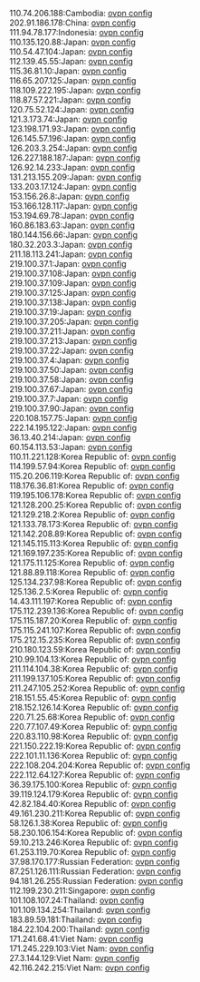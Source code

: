 110.74.206.188:Cambodia: [ovpn config](vpn/110_74_206_188.ovpn)  
202.91.186.178:China: [ovpn config](vpn/202_91_186_178.ovpn)  
111.94.78.177:Indonesia: [ovpn config](vpn/111_94_78_177.ovpn)  
110.135.120.88:Japan: [ovpn config](vpn/110_135_120_88.ovpn)  
110.54.47.104:Japan: [ovpn config](vpn/110_54_47_104.ovpn)  
112.139.45.55:Japan: [ovpn config](vpn/112_139_45_55.ovpn)  
115.36.81.10:Japan: [ovpn config](vpn/115_36_81_10.ovpn)  
116.65.207.125:Japan: [ovpn config](vpn/116_65_207_125.ovpn)  
118.109.222.195:Japan: [ovpn config](vpn/118_109_222_195.ovpn)  
118.87.57.221:Japan: [ovpn config](vpn/118_87_57_221.ovpn)  
120.75.52.124:Japan: [ovpn config](vpn/120_75_52_124.ovpn)  
121.3.173.74:Japan: [ovpn config](vpn/121_3_173_74.ovpn)  
123.198.171.93:Japan: [ovpn config](vpn/123_198_171_93.ovpn)  
126.145.57.196:Japan: [ovpn config](vpn/126_145_57_196.ovpn)  
126.203.3.254:Japan: [ovpn config](vpn/126_203_3_254.ovpn)  
126.227.188.187:Japan: [ovpn config](vpn/126_227_188_187.ovpn)  
126.92.14.233:Japan: [ovpn config](vpn/126_92_14_233.ovpn)  
131.213.155.209:Japan: [ovpn config](vpn/131_213_155_209.ovpn)  
133.203.17.124:Japan: [ovpn config](vpn/133_203_17_124.ovpn)  
153.156.26.8:Japan: [ovpn config](vpn/153_156_26_8.ovpn)  
153.166.128.117:Japan: [ovpn config](vpn/153_166_128_117.ovpn)  
153.194.69.78:Japan: [ovpn config](vpn/153_194_69_78.ovpn)  
160.86.183.63:Japan: [ovpn config](vpn/160_86_183_63.ovpn)  
180.144.156.66:Japan: [ovpn config](vpn/180_144_156_66.ovpn)  
180.32.203.3:Japan: [ovpn config](vpn/180_32_203_3.ovpn)  
211.18.113.241:Japan: [ovpn config](vpn/211_18_113_241.ovpn)  
219.100.37.1:Japan: [ovpn config](vpn/219_100_37_1.ovpn)  
219.100.37.108:Japan: [ovpn config](vpn/219_100_37_108.ovpn)  
219.100.37.109:Japan: [ovpn config](vpn/219_100_37_109.ovpn)  
219.100.37.125:Japan: [ovpn config](vpn/219_100_37_125.ovpn)  
219.100.37.138:Japan: [ovpn config](vpn/219_100_37_138.ovpn)  
219.100.37.19:Japan: [ovpn config](vpn/219_100_37_19.ovpn)  
219.100.37.205:Japan: [ovpn config](vpn/219_100_37_205.ovpn)  
219.100.37.211:Japan: [ovpn config](vpn/219_100_37_211.ovpn)  
219.100.37.213:Japan: [ovpn config](vpn/219_100_37_213.ovpn)  
219.100.37.22:Japan: [ovpn config](vpn/219_100_37_22.ovpn)  
219.100.37.4:Japan: [ovpn config](vpn/219_100_37_4.ovpn)  
219.100.37.50:Japan: [ovpn config](vpn/219_100_37_50.ovpn)  
219.100.37.58:Japan: [ovpn config](vpn/219_100_37_58.ovpn)  
219.100.37.67:Japan: [ovpn config](vpn/219_100_37_67.ovpn)  
219.100.37.7:Japan: [ovpn config](vpn/219_100_37_7.ovpn)  
219.100.37.90:Japan: [ovpn config](vpn/219_100_37_90.ovpn)  
220.108.157.75:Japan: [ovpn config](vpn/220_108_157_75.ovpn)  
222.14.195.122:Japan: [ovpn config](vpn/222_14_195_122.ovpn)  
36.13.40.214:Japan: [ovpn config](vpn/36_13_40_214.ovpn)  
60.154.113.53:Japan: [ovpn config](vpn/60_154_113_53.ovpn)  
110.11.221.128:Korea Republic of: [ovpn config](vpn/110_11_221_128.ovpn)  
114.199.57.94:Korea Republic of: [ovpn config](vpn/114_199_57_94.ovpn)  
115.20.206.119:Korea Republic of: [ovpn config](vpn/115_20_206_119.ovpn)  
118.176.36.81:Korea Republic of: [ovpn config](vpn/118_176_36_81.ovpn)  
119.195.106.178:Korea Republic of: [ovpn config](vpn/119_195_106_178.ovpn)  
121.128.200.25:Korea Republic of: [ovpn config](vpn/121_128_200_25.ovpn)  
121.129.218.2:Korea Republic of: [ovpn config](vpn/121_129_218_2.ovpn)  
121.133.78.173:Korea Republic of: [ovpn config](vpn/121_133_78_173.ovpn)  
121.142.208.89:Korea Republic of: [ovpn config](vpn/121_142_208_89.ovpn)  
121.145.115.113:Korea Republic of: [ovpn config](vpn/121_145_115_113.ovpn)  
121.169.197.235:Korea Republic of: [ovpn config](vpn/121_169_197_235.ovpn)  
121.175.11.125:Korea Republic of: [ovpn config](vpn/121_175_11_125.ovpn)  
121.88.89.118:Korea Republic of: [ovpn config](vpn/121_88_89_118.ovpn)  
125.134.237.98:Korea Republic of: [ovpn config](vpn/125_134_237_98.ovpn)  
125.136.2.5:Korea Republic of: [ovpn config](vpn/125_136_2_5.ovpn)  
14.43.111.197:Korea Republic of: [ovpn config](vpn/14_43_111_197.ovpn)  
175.112.239.136:Korea Republic of: [ovpn config](vpn/175_112_239_136.ovpn)  
175.115.187.20:Korea Republic of: [ovpn config](vpn/175_115_187_20.ovpn)  
175.115.241.107:Korea Republic of: [ovpn config](vpn/175_115_241_107.ovpn)  
175.212.15.235:Korea Republic of: [ovpn config](vpn/175_212_15_235.ovpn)  
210.180.123.59:Korea Republic of: [ovpn config](vpn/210_180_123_59.ovpn)  
210.99.104.13:Korea Republic of: [ovpn config](vpn/210_99_104_13.ovpn)  
211.114.104.38:Korea Republic of: [ovpn config](vpn/211_114_104_38.ovpn)  
211.199.137.105:Korea Republic of: [ovpn config](vpn/211_199_137_105.ovpn)  
211.247.105.252:Korea Republic of: [ovpn config](vpn/211_247_105_252.ovpn)  
218.151.55.45:Korea Republic of: [ovpn config](vpn/218_151_55_45.ovpn)  
218.152.126.14:Korea Republic of: [ovpn config](vpn/218_152_126_14.ovpn)  
220.71.25.68:Korea Republic of: [ovpn config](vpn/220_71_25_68.ovpn)  
220.77.107.49:Korea Republic of: [ovpn config](vpn/220_77_107_49.ovpn)  
220.83.110.98:Korea Republic of: [ovpn config](vpn/220_83_110_98.ovpn)  
221.150.222.19:Korea Republic of: [ovpn config](vpn/221_150_222_19.ovpn)  
222.101.11.136:Korea Republic of: [ovpn config](vpn/222_101_11_136.ovpn)  
222.108.204.204:Korea Republic of: [ovpn config](vpn/222_108_204_204.ovpn)  
222.112.64.127:Korea Republic of: [ovpn config](vpn/222_112_64_127.ovpn)  
36.39.175.100:Korea Republic of: [ovpn config](vpn/36_39_175_100.ovpn)  
39.119.124.179:Korea Republic of: [ovpn config](vpn/39_119_124_179.ovpn)  
42.82.184.40:Korea Republic of: [ovpn config](vpn/42_82_184_40.ovpn)  
49.161.230.211:Korea Republic of: [ovpn config](vpn/49_161_230_211.ovpn)  
58.126.1.38:Korea Republic of: [ovpn config](vpn/58_126_1_38.ovpn)  
58.230.106.154:Korea Republic of: [ovpn config](vpn/58_230_106_154.ovpn)  
59.10.213.246:Korea Republic of: [ovpn config](vpn/59_10_213_246.ovpn)  
61.253.119.70:Korea Republic of: [ovpn config](vpn/61_253_119_70.ovpn)  
37.98.170.177:Russian Federation: [ovpn config](vpn/37_98_170_177.ovpn)  
87.251.126.111:Russian Federation: [ovpn config](vpn/87_251_126_111.ovpn)  
94.181.26.255:Russian Federation: [ovpn config](vpn/94_181_26_255.ovpn)  
112.199.230.211:Singapore: [ovpn config](vpn/112_199_230_211.ovpn)  
101.108.107.24:Thailand: [ovpn config](vpn/101_108_107_24.ovpn)  
101.109.134.254:Thailand: [ovpn config](vpn/101_109_134_254.ovpn)  
183.89.59.181:Thailand: [ovpn config](vpn/183_89_59_181.ovpn)  
184.22.104.200:Thailand: [ovpn config](vpn/184_22_104_200.ovpn)  
171.241.68.41:Viet Nam: [ovpn config](vpn/171_241_68_41.ovpn)  
171.245.229.103:Viet Nam: [ovpn config](vpn/171_245_229_103.ovpn)  
27.3.144.129:Viet Nam: [ovpn config](vpn/27_3_144_129.ovpn)  
42.116.242.215:Viet Nam: [ovpn config](vpn/42_116_242_215.ovpn)  
